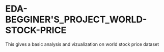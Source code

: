 # EDA-BEGGINER'S_PROJECT_WORLD-STOCK-PRICE
This gives a basic analysis and vizualization on world stock price dataset 
